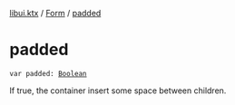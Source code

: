 [libui.ktx](../index.md) / [Form](index.md) / [padded](./padded.md)

# padded

`var padded: `[`Boolean`](https://kotlinlang.org/api/latest/jvm/stdlib/kotlin/-boolean/index.html)

If true, the container insert some space between children.

